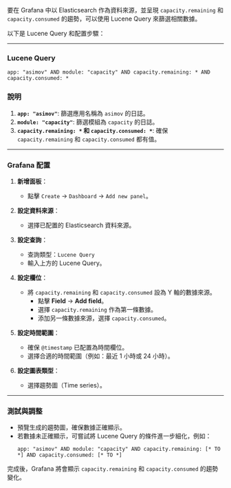 
要在 Grafana 中以 Elasticsearch 作為資料來源，並呈現 `capacity.remaining` 和 `capacity.consumed` 的趨勢，可以使用 Lucene Query 來篩選相關數據。

以下是 Lucene Query 和配置步驟：

---

### Lucene Query
```plaintext
app: "asimov" AND module: "capacity" AND capacity.remaining: * AND capacity.consumed: *
```

### 說明
1. **`app: "asimov"`**: 篩選應用名稱為 `asimov` 的日誌。
2. **`module: "capacity"`**: 篩選模組為 `capacity` 的日誌。
3. **`capacity.remaining: *` 和 `capacity.consumed: *`**: 確保 `capacity.remaining` 和 `capacity.consumed` 都有值。

---

### Grafana 配置
1. **新增面板**：
   - 點擊 `Create` -> `Dashboard` -> `Add new panel`。

2. **設定資料來源**：
   - 選擇已配置的 Elasticsearch 資料來源。

3. **設定查詢**：
   - 查詢類型：`Lucene Query`
   - 輸入上方的 Lucene Query。

4. **設定欄位**：
   - 將 `capacity.remaining` 和 `capacity.consumed` 設為 Y 軸的數據來源。
     - 點擊 **Field** -> **Add field**。
     - 選擇 `capacity.remaining` 作為第一條數據。
     - 添加另一條數據來源，選擇 `capacity.consumed`。

5. **設定時間範圍**：
   - 確保 `@timestamp` 已配置為時間欄位。
   - 選擇合適的時間範圍（例如：最近 1 小時或 24 小時）。

6. **設定圖表類型**：
   - 選擇趨勢圖（Time series）。

---

### 測試與調整
- 預覽生成的趨勢圖，確保數據正確顯示。
- 若數據未正確顯示，可嘗試將 Lucene Query 的條件進一步細化，例如：
  ```plaintext
  app: "asimov" AND module: "capacity" AND capacity.remaining: [* TO *] AND capacity.consumed: [* TO *]
  ```

完成後，Grafana 將會顯示 `capacity.remaining` 和 `capacity.consumed` 的趨勢變化。
